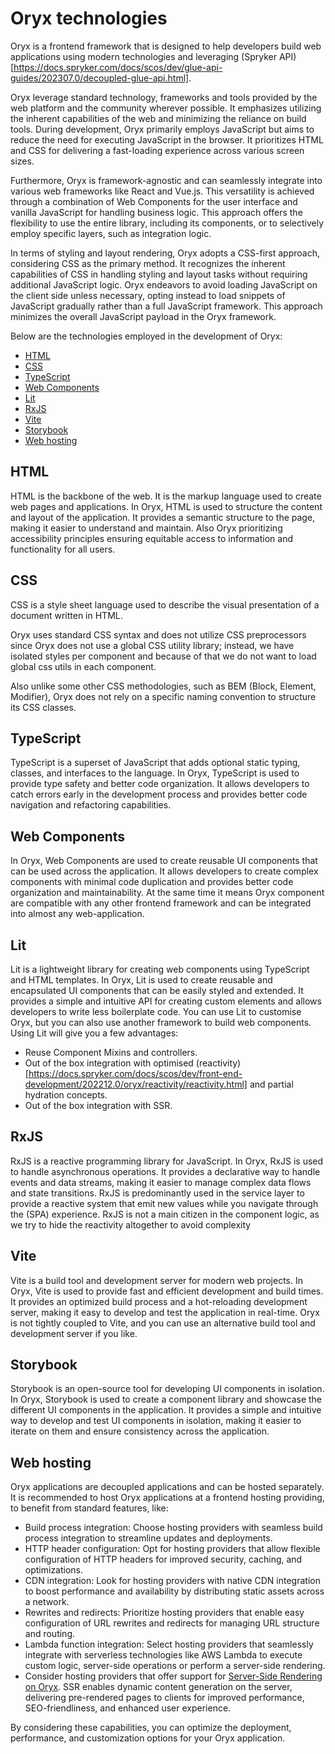 # Oryx technologies

Oryx is a frontend framework that is designed to help developers build web applications using modern technologies and leveraging (Spryker API)[https://docs.spryker.com/docs/scos/dev/glue-api-guides/202307.0/decoupled-glue-api.html].

Oryx leverage standard technology, frameworks and tools provided by the web platform and the community wherever possible. It emphasizes utilizing the inherent capabilities of the web and minimizing the reliance on build tools. During development, Oryx primarily employs JavaScript but aims to reduce the need for executing JavaScript in the browser. It prioritizes HTML and CSS for delivering a fast-loading experience across various screen sizes.

Furthermore, Oryx is framework-agnostic and can seamlessly integrate into various web frameworks like React and Vue.js. This versatility is achieved through a combination of Web Components for the user interface and vanilla JavaScript for handling business logic.  This approach offers the flexibility to use the entire library, including its components, or to selectively employ specific layers, such as integration logic.

In terms of styling and layout rendering, Oryx adopts a CSS-first approach, considering CSS as the primary method. It recognizes the inherent capabilities of CSS in handling styling and layout tasks without requiring additional JavaScript logic. Oryx endeavors to avoid loading JavaScript on the client side unless necessary, opting instead to load snippets of JavaScript gradually rather than a full JavaScript framework. This approach minimizes the overall JavaScript payload in the Oryx framework.

Below are the technologies employed in the development of Oryx:
- [HTML](#html)
- [CSS](#css)
- [TypeScript](#typescript)
- [Web Components](#web-components)
- [Lit](#lit)
- [RxJS](#rxjs)
- [Vite](#vite)
- [Storybook](#storybook)
- [Web hosting](#web-hosting)


## HTML
HTML is the backbone of the web. It is the markup language used to create web pages and applications. In Oryx, HTML is used to structure the content and layout of the application. It provides a semantic structure to the page, making it easier to understand and maintain. Also Oryx prioritizing accessibility principles ensuring equitable access to information and functionality for all users.

## CSS
CSS is a style sheet language used to describe the visual presentation of a document written in HTML.

Oryx uses standard CSS syntax and does not utilize CSS preprocessors since Oryx does not use a global CSS utility library; instead, we have isolated styles per component and because of that we do not want to load global css utils in each component.

Also unlike some other CSS methodologies, such as BEM (Block, Element, Modifier), Oryx does not rely on a specific naming convention to structure its CSS classes.

## TypeScript
TypeScript is a superset of JavaScript that adds optional static typing, classes, and interfaces to the language. In Oryx, TypeScript is used to provide type safety and better code organization. It allows developers to catch errors early in the development process and provides better code navigation and refactoring capabilities.

## Web Components
In Oryx, Web Components are used to create reusable UI components that can be used across the application. It allows developers to create complex components with minimal code duplication and provides better code organization and maintainability. At the same time it means Oryx component are compatible with any other frontend framework and can be integrated into almost any web-application.

## Lit
Lit is a lightweight library for creating web components using TypeScript and HTML templates. In Oryx, Lit is used to create reusable and encapsulated UI components that can be easily styled and extended. It provides a simple and intuitive API for creating custom elements and allows developers to write less boilerplate code.
You can use Lit to customise Oryx, but you can also use another framework to build web components. Using Lit will give you a few advantages:
- Reuse Component Mixins and controllers.
- Out of the box integration with optimised (reactivity)[https://docs.spryker.com/docs/scos/dev/front-end-development/202212.0/oryx/reactivity/reactivity.html] and partial hydration concepts.
- Out of the box integration with SSR.

## RxJS
RxJS is a reactive programming library for JavaScript. In Oryx, RxJS is used to handle asynchronous operations. It provides a declarative way to handle events and data streams, making it easier to manage complex data flows and state transitions.
RxJS is predominantly used in the service layer to provide a reactive system that emit new values while you navigate through the (SPA) experience.
RxJS is not a main citizen in the component logic, as we try to hide the reactivity altogether to avoid complexity

## Vite
Vite is a build tool and development server for modern web projects. In Oryx, Vite is used to provide fast and efficient development and build times. It provides an optimized build process and a hot-reloading development server, making it easy to develop and test the application in real-time. Oryx is not tightly coupled to Vite, and you can use an alternative build tool and development server if you like. 

## Storybook
Storybook is an open-source tool for developing UI components in isolation. In Oryx, Storybook is used to create a component library and showcase the different UI components in the application. It provides a simple and intuitive way to develop and test UI components in isolation, making it easier to iterate on them and ensure consistency across the application.

## Web hosting
Oryx applications are decoupled applications and can be hosted separately. It is recommended to host Oryx applications at a frontend hosting providing, to benefit from standard features, like: 

- Build process integration: Choose hosting providers with seamless build process integration to streamline updates and deployments.
- HTTP header configuration: Opt for hosting providers that allow flexible configuration of HTTP headers for improved security, caching, and optimizations.
- CDN integration: Look for hosting providers with native CDN integration to boost performance and availability by distributing static assets across a network.
- Rewrites and redirects: Prioritize hosting providers that enable easy configuration of URL rewrites and redirects for managing URL structure and routing.
- Lambda function integration: Select hosting providers that seamlessly integrate with serverless technologies like AWS Lambda to execute custom logic, server-side operations or perform a server-side rendering.
- Consider hosting providers that offer support for [Server-Side Rendering on Oryx](./oryx-server-side-rendering.md). SSR enables dynamic content generation on the server, delivering pre-rendered pages to clients for improved performance, SEO-friendliness, and enhanced user experience.

By considering these capabilities, you can optimize the deployment, performance, and customization options for your Oryx application.
